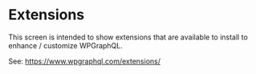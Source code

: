 # Extensions

This screen is intended to show extensions that are available to install to enhance / customize WPGraphQL.

See: https://www.wpgraphql.com/extensions/
